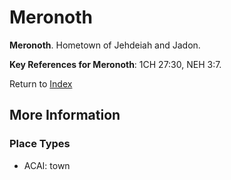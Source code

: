 # Meronoth
**Meronoth**. 
Hometown of Jehdeiah and Jadon. 




**Key References for Meronoth**: 
1CH 27:30, NEH 3:7. 






Return to [Index](00-Index.md)

## More Information

### Place Types

* ACAI: town




